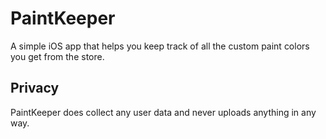 # PaintKeeper

A simple iOS app that helps you keep track of all the custom paint colors you get from the store.

## Privacy

PaintKeeper does collect any user data and never uploads anything in any way.
